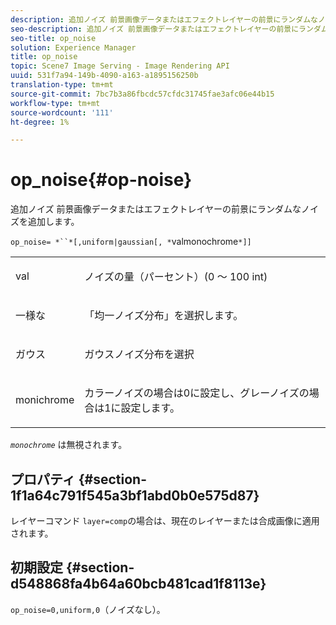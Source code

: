 ```yaml
---
description: 追加ノイズ 前景画像データまたはエフェクトレイヤーの前景にランダムなノイズを追加します。
seo-description: 追加ノイズ 前景画像データまたはエフェクトレイヤーの前景にランダムなノイズを追加します。
seo-title: op_noise
solution: Experience Manager
title: op_noise
topic: Scene7 Image Serving - Image Rendering API
uuid: 531f7a94-149b-4090-a163-a1895156250b
translation-type: tm+mt
source-git-commit: 7bc7b3a86fbcdc57cfdc31745fae3afc06e44b15
workflow-type: tm+mt
source-wordcount: '111'
ht-degree: 1%

---
```



# op_noise{#op-noise}

追加ノイズ 前景画像データまたはエフェクトレイヤーの前景にランダムなノイズを追加します。

`op_noise= *``*[,uniform|gaussian[, *`valmonochrome`*]]`

<table id="table_40675464E5824D52BF392ECCE2DDC03C"> 
 <tbody> 
  <tr> 
   <td colname="col1"> <p><span class="codeph"> val</span> </p> </td> 
   <td colname="col2"> <p>ノイズの量（パーセント）(0 ～ 100 int) </p> </td> 
  </tr> 
  <tr> 
   <td colname="col1"> <p><span class="codeph"> 一様な</span> </p> </td> 
   <td colname="col2"> <p>「均一ノイズ分布」を選択します。 </p> </td> 
  </tr> 
  <tr> 
   <td colname="col1"> <p><span class="codeph"> ガウス</span> </p> </td> 
   <td colname="col2"> <p>ガウスノイズ分布を選択 </p> </td> 
  </tr> 
  <tr> 
   <td colname="col1"> <p><span class="varname"> monichrome</span> </p> </td> 
   <td colname="col2"> <p>カラーノイズの場合は0に設定し、グレーノイズの場合は1に設定します。 </p> </td> 
  </tr> 
 </tbody> 
</table>

*`monochrome`* は無視されます。

## プロパティ {#section-1f1a64c791f545a3bf1abd0b0e575d87}

レイヤーコマンド `layer=comp`の場合は、現在のレイヤーまたは合成画像に適用されます。

## 初期設定 {#section-d548868fa4b64a60bcb481cad1f8113e}

`op_noise=0,uniform,0`（ノイズなし）。
